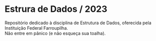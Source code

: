 # __Estrura de Dados / 2023__
Repositório dedicado à disciplina de Estrutura de Dados, oferecida pela Instituição Federal Farroupilha.<br>
Não entre em pânico (e não esqueça sua toalha).
